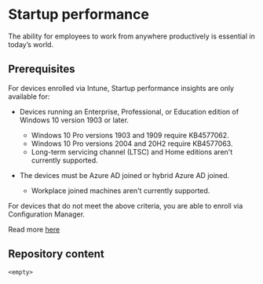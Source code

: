# Startup performance

The ability for employees to work from anywhere productively is essential in today’s world. 

## Prerequisites

For devices enrolled via Intune, Startup performance insights are only available for:

- Devices running an Enterprise, Professional, or Education edition of Windows 10 version 1903 or later.
    - Windows 10 Pro versions 1903 and 1909 require KB4577062.
    - Windows 10 Pro versions 2004 and 20H2 require KB4577063.
    - Long-term servicing channel (LTSC) and Home editions aren't currently supported.

- The devices must be Azure AD joined or hybrid Azure AD joined.
    - Workplace joined machines aren't currently supported.

For devices that do not meet the above criteria, you are able to enroll via Configuration Manager.

Read more [here](https://docs.microsoft.com/en-us/mem/analytics/work-from-anywhere/ "Work from anywhere")


## Repository content

```
<empty>
```